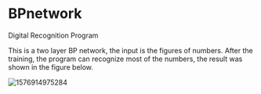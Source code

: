 # BPnetwork
 Digital Recognition Program

This is a two layer BP network, the input is the figures of numbers. After the training, the program can recognize most of the numbers, the result was shown in the figure below.

![1576914975284](C:\Users\lizic\AppData\Roaming\Typora\typora-user-images\1576914975284.png)

 

